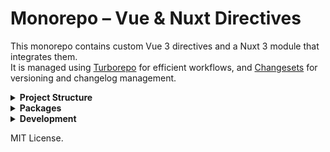 # Monorepo – Vue & Nuxt Directives

This monorepo contains custom Vue 3 directives and a Nuxt 3 module that integrates them.  
It is managed using [Turborepo](https://turbo.build/repo) for efficient workflows, and [Changesets](https://github.com/changesets/changesets) for versioning and changelog management.

<details>
<summary><strong>Project Structure</strong></summary>

```
/
├── .changeset/        # Changesets configuration
├── .turbo/            # Turborepo cache
├── node_modules/      # Root dependencies
├── packages/
│   ├── nuxt-directives/
│   │   ├── src/
│   │   │   └── runtime/
│   │   │       │── types/
|   |   |       │   └── ...
│   │   │       ├── ...
│   │   ├── dist/     # Built files
│   │   ├── CHANGELOG.md
│   │   ├── package.json
│   │   └── tsconfig.json
│   └── vue-directives/
│       ├── src/
│       │   ├── directives/
│       │   │   └── ...
│       │   ├── plugins/
│       │   │   └── ...
│       │   └── utils/
│       │       └── ...
│       ├── dist/     # Built files
│       ├── CHANGELOG.md
│       ├── package.json
│       └── tsconfig.json
└── package.json       # Root package
```

</details>

<details>
<summary><strong>Packages</strong></summary>

### [`vue-directives`](packages/vue-directives/CHANGELOG.md)

This package provides a collection of Vue 3 custom directives:

- **`vFocus`** – Automatically focus an element when mounted.
- **`vUnFocus`** – Automatically remove focus from an element.
- **`vSwitch`**, **`vCase`**, and **`vDefault`** – Implement switch-case-like template logic in Vue.

**Changelog**: [View CHANGELOG.md](packages/vue-directives/CHANGELOG.md)

---

### [`nuxt-directives`](packages/nuxt-directives/CHANGELOG.md)

This package wraps the `vue-directives` into a Nuxt 3 module, making the directives available automatically across your Nuxt app.

- Registers the Vue directives as a Nuxt module.
- Provides TypeScript definitions for better DX.

**Changelog**: [View CHANGELOG.md](packages/nuxt-directives/CHANGELOG.md)

</details>

<details>
<summary><strong>Development</strong></summary>

This project uses **Turborepo** to orchestrate tasks across packages.

Common commands:

```bash
pnpm install         # Install dependencies
pnpm dev:prepare     # Prepare Nuxt
pnpm build           # Build all packages
pnpm changeset       # Create a new changeset for versioning
```

</details>

MIT License.